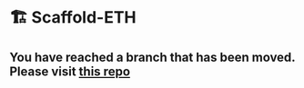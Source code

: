 # 🏗 Scaffold-ETH

## You have reached a branch that has been moved. Please visit [this repo](https://github.com/scaffold-eth/scaffold-eth-examples/tree/gtgs-voice-gems)
